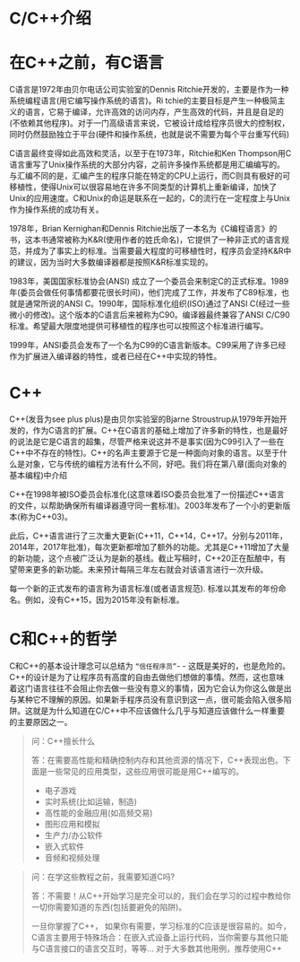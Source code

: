 # C/C++介绍



# 在C++之前，有C语言

C语言是1972年由贝尔电话公司实验室的Dennis Ritchie开发的，主要是作为一种系统编程语言(用它编写操作系统的语言)。Ri tchie的主要目标是产生一种极简主义的语言，它易于编译，允许高效的访问内存，产生高效的代码，并且是自足的(不依赖其他程序)。对于一门高级语言来说，它被设计成给程序员很大的控制权，同时仍然鼓励独立于平台(硬件和操作系统，也就是说不需要为每个平台重写代码)

C语言最终变得如此高效和灵活，以至于在1973年，Ritchie和Ken Thompson用C语言重写了Unix操作系统的大部分内容，之前许多操作系统都是用汇编编写的。与汇编不同的是，汇编产生的程序只能在特定的CPU上运行，而C则具有极好的可移植性，使得Unix可以很容易地在许多不同类型的计算机上重新编译，加快了Unix的应用速度。C和Unix的命运是联系在一起的，C的流行在一定程度上与Unix作为操作系统的成功有关。

1978年，Brian Kernighan和Dennis Ritchie出版了一本名为《C编程语言》的书，这本书通常被称为K&R(使用作者的姓氏命名)，它提供了一种非正式的语言规范，并成为了事实上的标准。当需要最大程度的可移植性时，程序员会坚持K&R中的建议，因为当时大多数编译器都是按照K&R标准实现的。

1983年，美国国家标准协会(ANSI) 成立了一个委员会来制定C的正式标准。1989年(委员会做任何事情都要花很长时间)，他们完成了工作，并发布了C89标准，也就是通常所说的ANSI C。1990年，国际标准化组织(ISO)通过了ANSI C(经过一些微小的修改)。这个版本的C语言后来被称为C90。编译器最终兼容了ANSI C/C90标准。希望最大限度地提供可移植性的程序也可以按照这个标准进行编写。

1999年，ANSI委员会发布了一个名为C99的C语言新版本。C99采用了许多已经作为扩展进入编译器的特性，或者已经在C++中实现的特性。

# C++

C++(发音为see plus plus)是由贝尔实验室的Bjarne Stroustrup从1979年开始开发的，作为C语言的扩展。C++在C语言的基础上增加了许多新的特性，也是最好的说法是它是C语言的超集，尽管严格来说这并不是事实(因为C99引入了一些在C++中不存在的特性)。C++的名声主要源于它是一种面向对象的语言。以至于什么是对象，它与传统的编程方法有什么不同，好吧。我们将在第八章(面向对象的基本编程)中介绍

C++在1998年被ISO委员会标准化(这意味着ISO委员会批准了一份描述C++语言的文件，以帮助确保所有编译器遵守同一套标准)。2003年发布了一个小的更新版本(称为C++03)。

此后，C++语言进行了三次重大更新(C++11，C++14，C++17。分别与2011年，2014年，2017年批准)，每次更新都增加了额外的功能。尤其是C++11增加了大量的新功能，这个点被广泛认为是新的基线。截止写稿时，C++20正在酝酿中，有望带来更多的新功能。未来预计每隔三年左右就会对该语言进行一次升级。

每一个新的正式发布的语言称为语言标准(或者语言规范). 标准以其发布的年份命名。例如，没有C++15，因为2015年没有新标准。

# C和C++的哲学

C和C++的基本设计理念可以总结为 `“信任程序员”`- - 这既是美好的，也是危险的。C++的设计是为了让程序员有高度的自由去做他们想做的事情。然而，这也意味着这门语言往往不会阻止你去做一些没有意义的事情，因为它会认为你这么做是出与某种它不理解的原因。如果新手程序员没有意识到这一点，很可能会陷入很多陷阱。这就是为什么知道在C/C++中不应该做什么几乎与知道应该做什么一样重要的主要原因之一。

> 问：C++擅长什么
>
> 答：在需要高性能和精确控制内存和其他资源的情况下，C++表现出色。下面是一些常见的应用类型，这些应用很可能是用C++编写的。
>
> - 电子游戏
> - 实时系统(比如运输，制造)
> - 高性能的金融应用(如高频交易)
> - 图形应用和模拟
> - 生产力/办公软件
> - 嵌入式软件
> - 音频和视频处理

> 问：在学这些教程之前，我需要知道C吗?
>
> 答：不需要！从C++开始学习是完全可以的，我们会在学习的过程中教给你一切你需要知道的东西(包括要避免的陷阱)。
>
> 一旦你掌握了C++， 如果你有需要，学习标准的C应该是很容易的。如今，C语言主要用于特殊场合：在嵌入式设备上运行代码，当你需要与其他只能与C语言接口的语言交互时，等等... 对于大多数其他用例，推荐使用C++

